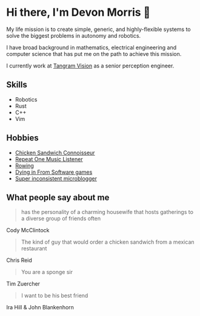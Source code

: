 # Hi there, I'm Devon Morris 👋
My life mission is to create simple, generic, and highly-flexible systems to solve the biggest problems in autonomy and robotics.

I have broad background in mathematics, electrical engineering and computer science that has put me on the path to achieve this mission.

I currently work at [Tangram Vision](https://www.tangramvision.com/) as a senior perception engineer.

## Skills
* Robotics
* Rust
* C++
* Vim

## Hobbies
* [Chicken Sandwich Connoisseur](https://github.com/DevonMorris/chicken_sando)
* [Repeat One Music Listener](https://github.com/DevonMorris/repeat_one)
* [Rowing](https://log.concept2.com/profile/1546802)
* [Dying in From Software games](https://www.youtube.com/watch?v=ltxMZgAyIBA)
* [Super inconsistent microblogger](https://devonmorris.dev/posts)

## What people say about me

> has the personality of a charming housewife that hosts gatherings to a diverse group of friends often

Cody McClintock

> The kind of guy that would order a chicken sandwich from a mexican restaurant

Chris Reid

> You are a sponge sir

Tim Zuercher

> I want to be his best friend

Ira Hill & John Blankenhorn
